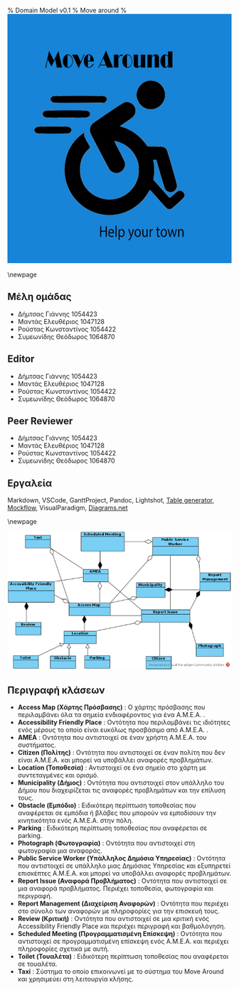 % Domain Model v0.1
% Move around
% ![](images/Logo.jpg)

\newpage

## Μέλη ομάδας
* Δήμτσας Γιάννης 1054423
* Μαντάς Ελευθέριος 1047128
* Ρούστας Κωνσταντίνος 1054422
* Συμεωνίδης Θεόδωρος 1064870

## Editor
* Δήμτσας Γιάννης 1054423
* Μαντάς Ελευθέριος 1047128
* Ρούστας Κωνσταντίνος 1054422
* Συμεωνίδης Θεόδωρος 1064870

## Peer Reviewer
* Δήμτσας Γιάννης 1054423
* Μαντάς Ελευθέριος 1047128
* Ρούστας Κωνσταντίνος 1054422
* Συμεωνίδης Θεόδωρος 1064870

## Εργαλεία
Markdown, VSCode, GanttProject, Pandoc, Lightshot, [Table generator](https://www.tablesgenerator.com/), [Mockflow](https://www.mockflow.com/), VisualParadigm, [Diagrams.net](https://app.diagrams.net/)

\newpage

![Domain-Model](images/Domain-Model.png)

## Περιγραφή κλάσεων
* **Access Map (Χάρτης Πρόσβασης)** : Ο χάρτης πρόσβασης που περιλαμβάνει όλα τα σημεία ενδιαφέροντος για ένα Α.Μ.Ε.Α. . 
* **Accessibility Friendly Place** : Οντότητα που περιλαμβάνει τις ιδιότητες ενός μέρους το οποίο είναι ευκόλως προσβάσιμο από Α.Μ.Ε.Α. .
* **AMEA** : Οντότητα που αντιστοιχεί σε έναν χρήστη Α.Μ.Ε.Α. του συστήματος. 
* **Citizen (Πολίτης)** : Οντότητα που αντιστοιχεί σε έναν πολίτη που δεν είναι Α.Μ.Ε.Α. και μπορεί να υποβάλλει αναφορές προβλημάτων.
* **Location (Τοποθεσία)** : Αντιστοιχεί σε ένα σημείο στο χάρτη με συντεταγμένες και ορισμό.
* **Municipality (Δήμος)** : Οντότητα που αντιστοιχεί στον υπάλληλο του Δήμου που διαχειρίζεται τις αναφορές προβλημάτων και την επίλυση τους.
* **Obstacle (Εμπόδιο)** : Ειδικότερη περίπτωση τοποθεσίας που αναφέρεται σε εμπόδια ή βλάβες που μπορούν να εμποδίσουν την κινητικότητα ενός Α.Μ.Ε.Α. στην πόλη.
* **Parking** : Ειδικότερη περίπτωση τοποθεσίας που αναφέρεται σε parking.
* **Photograph (Φωτογραφία)** : Οντότητα που αντιστοιχεί στη φωτογραφία μια αναφοράς. 
* **Public Service Worker (Υπάλληλος Δημόσια Υπηρεσίας)** : Οντότητα που αντιστοιχεί σε υπάλληλο μιας Δημόσιας Υπηρεσίας και εξυπηρετεί επισκέπτες Α.Μ.Ε.Α. και μπορεί να υποβάλλει αναφορές προβλημάτων. 
* **Report Issue (Αναφορά Προβλήματος)** : Οντότητα που αντιστοιχεί σε μια αναφορά προβλήματος. Περιέχει τοποθεσία, φωτογραφία και περιγραφή.
* **Report Management (Διαχείριση Αναφορών)** : Οντότητα που περιέχει στο σύνολο των αναφορών με πληροφορίες για την επισκευή τους.
* **Review (Κριτική)** : Οντότητα που αντιστοιχεί σε μια κριτική ενός Accessibility Friendly Place και περιέχει περιγραφή και βαθμολόγηση.
* **Scheduled Meeting (Προγραμματισμένη Επίσκεψη)** : Οντότητα που αντιστοιχεί σε προγραμματισμένη επίσκεψη ενός Α.Μ.Ε.Α. και περιέχει πληροφορίες σχετικά με αυτή.
* **Toilet (Τουαλέτα)** : Ειδικότερη περίπτωση τοποθεσίας που αναφέρεται σε τουαλέτα.
* **Taxi** : Σύστημα το οποίο επικοινωνεί με το σύστημα του Move Around και χρησιμεύει στη λειτουργία κλήσης.
